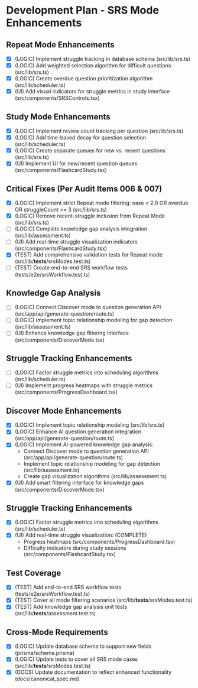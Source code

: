 # Development Plan - SRS Mode Enhancements

## Repeat Mode Enhancements
- [x] (LOGIC) Implement struggle tracking in database schema (src/lib/srs.ts)
- [x] (LOGIC) Add weighted selection algorithm for difficult questions (src/lib/srs.ts)
- [x] (LOGIC) Create overdue question prioritization algorithm (src/lib/scheduler.ts)
- [x] (UI) Add visual indicators for struggle metrics in study interface (src/components/SRSControls.tsx)

## Study Mode Enhancements
- [x] (LOGIC) Implement review count tracking per question (src/lib/srs.ts)
- [x] (LOGIC) Add time-based decay for question selection (src/lib/scheduler.ts)
- [x] (LOGIC) Create separate queues for new vs. recent questions (src/lib/srs.ts)
- [x] (UI) Implement UI for new/recent question queues (src/components/FlashcardStudy.tsx)

## Critical Fixes (Per Audit Items 006 & 007)
- [x] (LOGIC) Implement strict Repeat mode filtering: ease < 2.0 OR overdue OR struggleCount >= 3 (src/lib/srs.ts)
- [x] (LOGIC) Remove recent-struggle inclusion from Repeat Mode (src/lib/srs.ts)
- [ ] (LOGIC) Complete knowledge gap analysis integration (src/lib/assessment.ts)
- [ ] (UI) Add real-time struggle visualization indicators (src/components/FlashcardStudy.tsx)
- [x] (TEST) Add comprehensive validation tests for Repeat mode (src/lib/__tests__/srsModes.test.ts)
- [ ] (TEST) Create end-to-end SRS workflow tests (tests/e2e/srsWorkflow.test.ts)

## Knowledge Gap Analysis
- [ ] (LOGIC) Connect Discover mode to question generation API (src/app/api/generate-question/route.ts)
- [ ] (LOGIC) Implement topic relationship modeling for gap detection (src/lib/assessment.ts)
- [ ] (UI) Enhance knowledge gap filtering interface (src/components/DiscoverMode.tsx)

## Struggle Tracking Enhancements
- [ ] (LOGIC) Factor struggle metrics into scheduling algorithms (src/lib/scheduler.ts)
- [ ] (UI) Implement progress heatmaps with struggle metrics (src/components/ProgressDashboard.tsx)

## Discover Mode Enhancements
- [x] (LOGIC) Implement topic relationship modeling (src/lib/srs.ts)
- [x] (LOGIC) Enhance AI question generation integration (src/app/api/generate-question/route.ts)
- [x] (LOGIC) Implement AI-powered knowledge gap analysis:
    * Connect Discover mode to question generation API (src/app/api/generate-question/route.ts)
    * Implement topic relationship modeling for gap detection (src/lib/assessment.ts)
    * Create gap visualization algorithms (src/lib/assessment.ts)
- [x] (UI) Add smart filtering interface for knowledge gaps (src/components/DiscoverMode.tsx)

## Struggle Tracking Enhancements
- [x] (LOGIC) Factor struggle metrics into scheduling algorithms (src/lib/scheduler.ts)
- [x] (UI) Add real-time struggle visualization: (COMPLETE)
    * Progress heatmaps (src/components/ProgressDashboard.tsx)
    * Difficulty indicators during study sessions (src/components/FlashcardStudy.tsx)

## Test Coverage
- [x] (TEST) Add end-to-end SRS workflow tests (tests/e2e/srsWorkflow.test.ts)
- [x] (TEST) Cover all mode filtering scenarios (src/lib/__tests__/srsModes.test.ts)
- [x] (TEST) Add knowledge gap analysis unit tests (src/lib/__tests__/assessment.test.ts)

## Cross-Mode Requirements
- [x] (LOGIC) Update database schema to support new fields (prisma/schema.prisma)
- [x] (LOGIC) Update tests to cover all SRS mode cases (src/lib/__tests__/srsModes.test.ts)
- [x] (DOCS) Update documentation to reflect enhanced functionality (docs/canonical_spec.md)